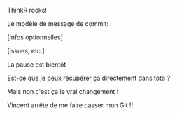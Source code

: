 ThinkR rocks!

Le modèle de message de commit:
<nature de la modif>: <description>

[infos optionnelles]

[issues, etc.]

La pause est bientôt 

Est-ce que je peux récupérer ça directement dans toto ?

Mais non c'est ça le vrai changement !

Vincent arrête de me faire casser mon Git !!
